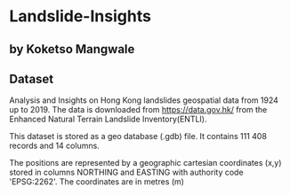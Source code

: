# Landslide-Insights
## by Koketso Mangwale

## Dataset

Analysis and Insights on Hong Kong landslides geospatial data from 1924 up to 2019. The data is downloaded from https://data.gov.hk/ from the Enhanced Natural Terrain Landslide Inventory(ENTLI).

This dataset is stored as a geo database (.gdb) file. It contains 111 408 records and 14 columns.

The positions are represented by a geographic cartesian coordinates (x,y) stored in columns NORTHING and EASTING with authority code 'EPSG:2262'. The coordinates are in metres (m)

